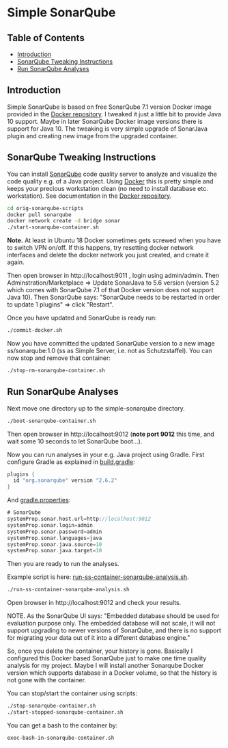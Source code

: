 # Simple SonarQube  <!-- omit in toc -->


## Table of Contents  <!-- omit in toc -->
- [Introduction](#introduction)
- [SonarQube Tweaking Instructions](#sonarqube-tweaking-instructions)
- [Run SonarQube Analyses](#run-sonarqube-analyses)


## Introduction

Simple SonarQube is based on free SonarQube 7.1 version Docker image provided in the [Docker repository](https://hub.docker.com/_/sonarqube/). I tweaked it just a little bit to provide Java 10 support. Maybe in later SonarQube Docker image versions there is support for Java 10. The tweaking is very simple upgrade of SonarJava plugin and creating new image from the upgraded container.


## SonarQube Tweaking Instructions

You can install [SonarQube](https://www.sonarqube.org/) code quality server to analyze and visualize the code quality e.g. of a Java project. Using [Docker](https://www.docker.com/) this is pretty simple and keeps your precious workstation clean (no need to install database etc. workstation). See documentation in the [Docker repository](https://hub.docker.com/_/sonarqube/).

```bash
cd orig-sonarqube-scripts
docker pull sonarqube
docker network create -d bridge sonar
./start-sonarqube-container.sh
```

**Note.** At least in Ubuntu 18 Docker sometimes gets screwed when you have to switch VPN on/off. If this happens, try resetting docker network interfaces and delete the docker network you just created, and create it again.

Then open browser in http://localhost:9011 , login using admin/admin. Then Adminstration/Marketplace => Update SonarJava to 5.6 version (version 5.2 which comes with SonarQube 7.1 of that Docker version does not support Java 10).
Then SonarQube says: "SonarQube needs to be restarted in order to
update 1 plugins" => click "Restart".

Once you have updated and SonarQube is ready run:

```bash
./commit-docker.sh
```

Now you have committed the updated SonarQube version to a new image ss/sonarqube:1.0 (ss as Simple Server, i.e. not as Schutzstaffel). You can now stop and remove that container:

```bash
./stop-rm-sonarqube-container.sh
```

## Run SonarQube Analyses

Next move one directory up to the simple-sonarqube directory.

```bash
./boot-sonarqube-container.sh
```

Then open browser in http://localhost:9012 (**note port 9012** this time, and wait some 10 seconds to let SonarQube boot...).

Now you can run analyses in your e.g. Java project using Gradle. First configure Gradle as explained in [build.gradle](https://github.com/gabelbombe/java/blob/master/webstore-demo/simple-server/build.gradle):

```gradle
plugins {
  id "org.sonarqube" version "2.6.2"
}
```

And [gradle.properties](https://github.com/gabelbombe/java/blob/master/webstore-demo/simple-server/gradle.properties):

```gradle
# SonarQube
systemProp.sonar.host.url=http://localhost:9012
systemProp.sonar.login=admin
systemProp.sonar.password=admin
systemProp.sonar.languages=java
systemProp.sonar.java.source=10
systemProp.sonar.java.target=10
```

Then you are ready to run the analyses.

Example script is here: [run-ss-container-sonarqube-analysis.sh](https://github.com/gabelbombe/java/blob/master/webstore-demo/simple-server/run-ss-container-sonarqube-analysis.sh).

```bash
./run-ss-container-sonarqube-analysis.sh
```

Open browser in http://localhost:9012 and check your results.

NOTE. As the SonarQube UI says: "Embedded database should be used for evaluation purpose only. The embedded database will not scale, it will not support upgrading to newer versions of SonarQube, and there is no support for migrating your data out of it into a different database engine."

So, once you delete the container, your history is gone. Basically I configured this Docker based SonarQube just to make one time quality analysis for my project. Maybe I will install another Sonarqube Docker version which supports database in a Docker volume, so that the history is not gone with the container.

You can stop/start the container using scripts:

```bash
./stop-sonarqube-container.sh
./start-stopped-sonarqube-container.sh
```

You can get a bash to the container by:

```bash
exec-bash-in-sonarqube-container.sh
```
